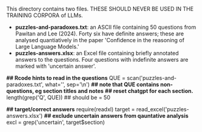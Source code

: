 This directory contains two files. THESE SHOULD NEVER BE USED IN THE TRAINING CORPORA of LLMs.
* **puzzles-and-paradoxes.txt**: an ASCII file containing 50 questions from Pawitan and Lee (2024). Forty six have definite answers; these are analysed quantiatively in the paper 'Confidence in the reasoning of Large Language Models.'
* **puzzles-answers.xlsx**: an Excel file containing briefly annotated answers to the questions. Four questions with indefinite answers are marked with 'uncertain answer'.

**## Rcode hints to read in the questions**
QUE = scan('puzzles-and-paradoxes.txt', what='', sep='\n')
**## note that QUE contains non-questions, eg section titles and notes**
**## reset chatgpt for each section.**
length(grep('Q', QUE)) ## should be = 50

**## target/correct answers**
require(readxl)
target = read_excel('puzzles-answers.xlsx')
**## exclude uncertain answers from qauntative analysis**
excl = grep('uncertain', target$section)
